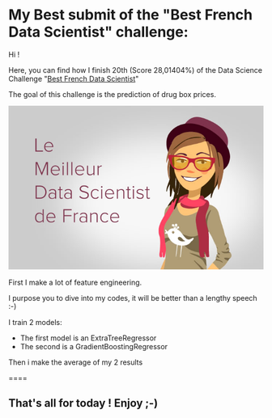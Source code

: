 My Best submit of the "Best French Data Scientist" challenge:
======

Hi !

Here, you can find how I finish 20th (Score 28,01404%) of the Data Science Challenge "[Best French Data Scientist](https://www.datascience.net/fr/challenge/25/details)" 

The goal of this challenge is the prediction of drug box prices.

![alt text](https://github.com/aaudevart/MDF-TDS/blob/master/files/MDF.png "Meilleur Data Scientist de France")

First I make a lot of feature engineering.

I purpose you to dive into my codes, it will be better than a lengthy speech :-)

I train 2 models:
- The first model is an ExtraTreeRegressor
- The second is a GradientBoostingRegressor

Then i make the average of my 2 results 

====

## That's all for today ! Enjoy ;-)

